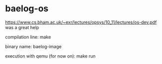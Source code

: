 # baelog-os

https://www.cs.bham.ac.uk/~exr/lectures/opsys/10_11/lectures/os-dev.pdf
was a great help

compilation line:
    make

binary name:
    baelog-image

execution with qemu (for now on):
    make run
